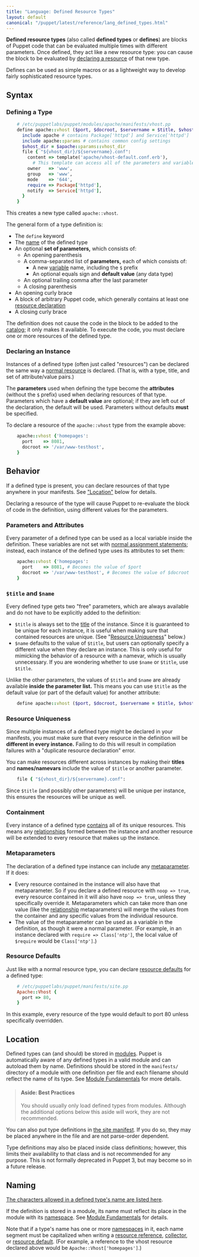 ```yaml
---
title: "Language: Defined Resource Types"
layout: default
canonical: "/puppet/latest/reference/lang_defined_types.html"
---
```



[sitedotpp]: ./lang_summary.html#files
[namespaces]: ./lang_namespaces.html
[collector]: ./lang_collectors.html
[resource]: ./lang_resources.html
[naming]: ./lang_reserved.html#classes-and-types
[resource_namevar]: ./lang_resources.html#namenamevar
[relationships]: ./lang_relationships.html
[resource_title]: ./lang_resources.html#title
[metaparameters]: ./lang_resources.html#metaparameters
[modules]: ./modules_fundamentals.html
[resource_defaults]: ./lang_defaults.html
[classes]: ./lang_classes.html
[variable_assignment]: ./lang_variables.html#assignment
[variable]: ./lang_variables.html
[references_namespaced]: ./lang_datatypes.html#resource-references
[attributes]: ./lang_resources.html#attributes
[title]: ./lang_resources.html#title
[contains]: ./lang_containment.html
[catalog]: ./lang_summary.html#compilation-and-catalogs

**Defined resource types** (also called **defined types** or **defines**) are blocks of Puppet code that can be evaluated multiple times with different parameters. Once defined, they act like a new resource type: you can cause the block to be evaluated by [declaring a resource][resource] of that new type.

Defines can be used as simple macros or as a lightweight way to develop fairly sophisticated resource types.

Syntax
-----

### Defining a Type

~~~ ruby
    # /etc/puppetlabs/puppet/modules/apache/manifests/vhost.pp
    define apache::vhost ($port, $docroot, $servername = $title, $vhost_name = '*') {
      include apache # contains Package['httpd'] and Service['httpd']
      include apache::params # contains common config settings
      $vhost_dir = $apache::params::vhost_dir
      file { "${vhost_dir}/${servername}.conf":
        content => template('apache/vhost-default.conf.erb'),
          # This template can access all of the parameters and variables from above.
        owner   => 'www',
        group   => 'www',
        mode    => '644',
        require => Package['httpd'],
        notify  => Service['httpd'],
      }
    }
~~~

This creates a new type called `apache::vhost`.

The general form of a type definition is:

* The `define` keyword
* The [name][naming] of the defined type
* An optional **set of parameters,** which consists of:
    * An opening parenthesis
    * A comma-separated list of **parameters,** each of which consists of:
        * A new [variable][] name, including the `$` prefix
        * An optional equals sign and **default value** (any data type)
    * An optional trailing comma after the last parameter
    * A closing parenthesis
* An opening curly brace
* A block of arbitrary Puppet code, which generally contains at least one [resource declaration][resource]
* A closing curly brace

The definition does not cause the code in the block to be added to the [catalog][]; it only makes it available. To execute the code, you must declare one or more resources of the defined type.

### Declaring an Instance

Instances of a defined type (often just called "resources") can be declared the same way a [normal resource][resource] is declared. (That is, with a type, title, and set of attribute/value pairs.)

The **parameters** used when defining the type become the **attributes** (without the `$` prefix) used when declaring resources of that type. Parameters which have a **default value** are optional; if they are left out of the declaration, the default will be used. Parameters without defaults **must** be specified.

To declare a resource of the `apache::vhost` type from the example above:

~~~ ruby
    apache::vhost {'homepages':
      port    => 8081,
      docroot => '/var/www-testhost',
    }
~~~

Behavior
-----

If a defined type is present, you can declare resources of that type anywhere in your manifests. See ["Location"](#location) below for details.

Declaring a resource of the type will cause Puppet to re-evaluate the block of code in the definition, using different values for the parameters.

### Parameters and Attributes

Every parameter of a defined type can be used as a local variable inside the definition. These variables are not set with [normal assignment statements][variable_assignment]; instead, each instance of the defined type uses its attributes to set them:

~~~ ruby
    apache::vhost {'homepages':
      port    => 8081, # Becomes the value of $port
      docroot => '/var/www-testhost', # Becomes the value of $docroot
    }
~~~

### `$title` and `$name`

Every defined type gets two "free" parameters, which are always available and do not have to be explicitly added to the definition:

* `$title` is always set to the [title][] of the instance. Since it is guaranteed to be unique for each instance, it is useful when making sure that contained resources are unique. (See "[Resource Uniqueness](#resource-uniqueness)" below.)
* `$name` defaults to the value of `$title`, but users can optionally specify a different value when they declare an instance. This is only useful for mimicking the behavior of a resource with a namevar, which is usually unnecessary. If you are wondering whether to use `$name` or `$title`, use `$title`.

Unlike the other parameters, the values of `$title` and `$name` are already available **inside the parameter list.** This means you can use `$title` as the default value (or part of the default value) for another attribute:

~~~ ruby
    define apache::vhost ($port, $docroot, $servername = $title, $vhost_name = '*') { ...
~~~

### Resource Uniqueness

Since multiple instances of a defined type might be declared in your manifests, you must make sure that every resource in the definition will be **different in every instance.** Failing to do this will result in compilation failures with a "duplicate resource declaration" error.

You can make resources different across instances by making their **titles** and **names/namevars** include the value of `$title` or another parameter.

~~~ ruby
    file { "${vhost_dir}/${servername}.conf":
~~~

Since `$title` (and possibly other parameters) will be unique per instance, this ensures the resources will be unique as well.

### Containment

Every instance of a defined type [contains][] all of its unique resources. This means any [relationships][] formed between the instance and another resource will be extended to every resource that makes up the instance.

### Metaparameters

The declaration of a defined type instance can include any [metaparameter][metaparameters]. If it does:

* Every resource contained in the instance will also have that metaparameter. So if you declare a defined resource with `noop => true`, every resource contained in it will also have `noop => true`, unless they specifically override it. Metaparameters which can take more than one value (like the [relationship][relationships] metaparameters) will merge the values from the container and any specific values from the individual resource.
* The value of the metaparameter can be used as a variable in the definition, as though it were a normal parameter. (For example, in an instance declared with `require => Class['ntp']`, the local value of `$require` would be `Class['ntp']`.)

### Resource Defaults

Just like with a normal resource type, you can declare [resource defaults][resource_defaults] for a defined type:

~~~ ruby
    # /etc/puppetlabs/puppet/manifests/site.pp
    Apache::Vhost {
      port => 80,
    }
~~~

In this example, every resource of the type would default to port 80 unless specifically overridden.

Location
-----

Defined types can (and should) be stored in [modules][]. Puppet is automatically aware of any defined types in a valid module and can autoload them by name. Definitions should be stored in the `manifests/` directory of a module with one definition per file and each filename should reflect the name of its type. See [Module Fundamentals][modules] for more details.

> #### Aside: Best Practices
>
> You should usually only load defined types from modules. Although the additional options below this aside will work, they are not recommended.

You can also put type definitions in [the site manifest][sitedotpp]. If you do so, they may be placed anywhere in the file and are not parse-order dependent.

Type definitions may also be placed inside class definitions; however, this limits their availability to that class and is not recommended for any purpose. This is not formally deprecated in Puppet 3, but may become so in a future release.


Naming
-----

[The characters allowed in a defined type's name are listed here][naming].

If the definition is stored in a module, its name must reflect its place in the module with its [namespace][namespaces]. See [Module Fundamentals][modules] for details.

Note that if a type's name has one or more [namespaces][] in it, each name segment must be capitalized when writing a [resource reference][references_namespaced], [collector][], or [resource default][resource_defaults]. (For example, a reference to the vhost resource declared above would be `Apache::Vhost['homepages']`.)
